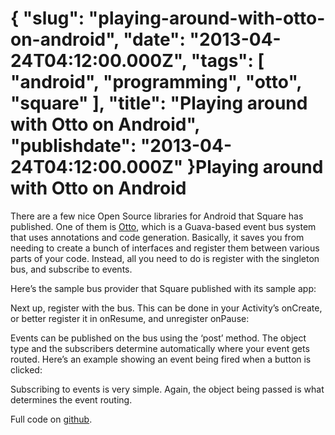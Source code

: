 {
    "slug": "playing-around-with-otto-on-android",
    "date": "2013-04-24T04:12:00.000Z",
    "tags": [
        "android",
        "programming",
        "otto",
        "square"
    ],
    "title": "Playing around with Otto on Android",
    "publishdate": "2013-04-24T04:12:00.000Z"
}Playing around with Otto on Android
===================================




<p>There are a few nice Open Source libraries for Android that Square has published. One of them is <a href="http://square.github.io/otto/" target="_blank">Otto</a>, which is a Guava-based event bus system that uses annotations and code generation. Basically, it saves you from needing to create a bunch of interfaces and register them between various parts of your code. Instead, all you need to do is register with the singleton bus, and subscribe to events.</p>

<p>Here&rsquo;s the sample bus provider that Square published with its sample app:</p>

<script src="https://gist.github.com/emil10001/5449473.js?file=BusProvider.java" type="text/javascript"></script><p>Next up, register with the bus. This can be done in your Activity&rsquo;s onCreate, or better register it in onResume, and unregister onPause:</p>

<script src="https://gist.github.com/emil10001/5449473.js?file=RegisterWithBus.java" type="text/javascript"></script><p>Events can be published on the bus using the &lsquo;post&rsquo; method. The object type and the subscribers determine automatically where your event gets routed. Here&rsquo;s an example showing an event being fired when a button is clicked:</p>

<script src="https://gist.github.com/emil10001/5449473.js?file=FireEvent.java" type="text/javascript"></script><p>Subscribing to events is very simple. Again, the object being passed is what determines the event routing.</p>

<script src="https://gist.github.com/emil10001/5449473.js?file=HandleEvent.java" type="text/javascript"></script><p>Full code on <a href="https://github.com/emil10001/OttoExampleAndroid" target="_blank">github</a>.</p>
